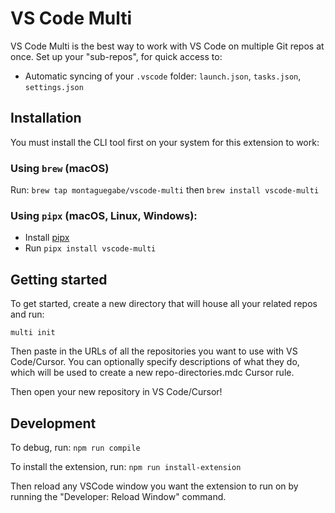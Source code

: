 # VS Code Multi

VS Code Multi is the best way to work with VS Code on multiple Git repos at once. Set up your "sub-repos", for quick access to:

-   Automatic syncing of your `.vscode` folder: `launch.json`, `tasks.json`, `settings.json`

## Installation

You must install the CLI tool first on your system for this extension to work:

### Using `brew` (macOS)

Run:
`brew tap montaguegabe/vscode-multi`
then
`brew install vscode-multi`

### Using `pipx` (macOS, Linux, Windows):

-   Install [pipx](https://github.com/pypa/pipx)
-   Run `pipx install vscode-multi`

## Getting started

To get started, create a new directory that will house all your related repos and run:

```
multi init
```

Then paste in the URLs of all the repositories you want to use with VS Code/Cursor. You can optionally specify descriptions of what they do, which will be used to create a new repo-directories.mdc Cursor rule.

Then open your new repository in VS Code/Cursor!

## Development

To debug, run:
`npm run compile`

To install the extension, run:
`npm run install-extension`

Then reload any VSCode window you want the extension to run on by running the "Developer: Reload Window" command.
